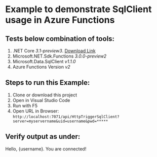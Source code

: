 # Example to demonstrate SqlClient usage in Azure Functions

## Tests below combination of tools:

1. .NET Core _3.1-preview3_. [Download Link](https://dotnet.microsoft.com/download/dotnet-core/3.1)
2. Microsoft.NET.Sdk.Functions _3.0.0-preview2_
3. Microsoft.Data.SqlClient _v1.1.0_
4. Azure Functions Version _v2_

## Steps to run this Example:

1. Clone or download this project
2. Open in Visual Studio Code
3. Run with F5
4. Open URL in Browser: `http://localhost:7071/api/HttpTriggerSqlClient?server=myservername&uid=username&pwd=*****`

## Verify output as under:

Hello, {username}. You are connected!